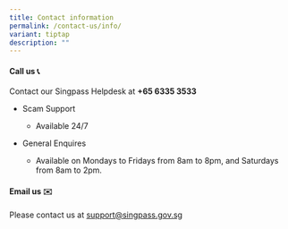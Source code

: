```yaml
---
title: Contact information
permalink: /contact-us/info/
variant: tiptap
description: ""
---
```

<h4>Call us 📞</h4>
<p>Contact our Singpass Helpdesk at <strong>+65 6335 3533</strong>
</p>
<ul data-tight="true" class="tight">
<li>
<p>Scam Support</p>
<ul data-tight="true" class="tight">
<li>
<p>Available 24/7</p>
</li>
</ul>
</li>
<li>
<p>General Enquires</p>
<ul data-tight="true" class="tight">
<li>
<p>Available on Mondays to Fridays from 8am to 8pm, and Saturdays from 8am
to 2pm.</p>
</li>
</ul>
</li>
</ul>
<p></p>
<h4>Email us ✉️</h4>
<p>Please contact us at <a href="mailto:support@singpass.gov.sg" rel="noopener noreferrer nofollow" target="_blank">support@singpass.gov.sg</a>
</p>